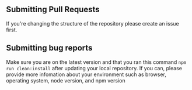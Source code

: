 ## Submitting Pull Requests
If you're changing the structure of the repository please create an issue first.

## Submitting bug reports

Make sure you are on the latest version and that you ran this command `npm run clean:install` after updating your local repository. If you can, please provide more infomation about your environment such as browser, operating system, node version, and npm version
